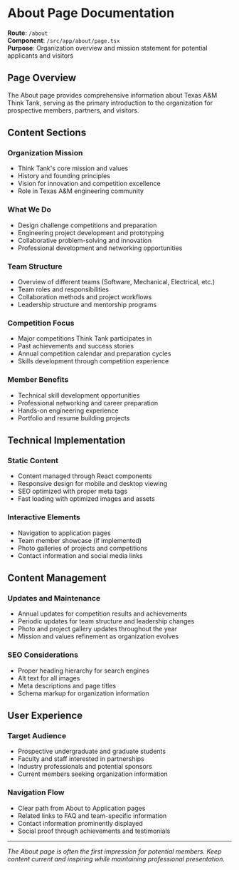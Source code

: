 # About Page Documentation

**Route**: `/about`  
**Component**: `/src/app/about/page.tsx`  
**Purpose**: Organization overview and mission statement for potential applicants and visitors  

## Page Overview

The About page provides comprehensive information about Texas A&M Think Tank, serving as the primary introduction to the organization for prospective members, partners, and visitors.

## Content Sections

### Organization Mission
- Think Tank's core mission and values
- History and founding principles
- Vision for innovation and competition excellence
- Role in Texas A&M engineering community

### What We Do
- Design challenge competitions and preparation
- Engineering project development and prototyping
- Collaborative problem-solving and innovation
- Professional development and networking opportunities

### Team Structure
- Overview of different teams (Software, Mechanical, Electrical, etc.)
- Team roles and responsibilities
- Collaboration methods and project workflows
- Leadership structure and mentorship programs

### Competition Focus
- Major competitions Think Tank participates in
- Past achievements and success stories
- Annual competition calendar and preparation cycles
- Skills development through competition experience

### Member Benefits
- Technical skill development opportunities
- Professional networking and career preparation
- Hands-on engineering experience
- Portfolio and resume building projects

## Technical Implementation

### Static Content
- Content managed through React components
- Responsive design for mobile and desktop viewing
- SEO optimized with proper meta tags
- Fast loading with optimized images and assets

### Interactive Elements
- Navigation to application pages
- Team member showcase (if implemented)
- Photo galleries of projects and competitions
- Contact information and social media links

## Content Management

### Updates and Maintenance
- Annual updates for competition results and achievements
- Periodic updates for team structure and leadership changes
- Photo and project gallery updates throughout the year
- Mission and values refinement as organization evolves

### SEO Considerations
- Proper heading hierarchy for search engines
- Alt text for all images
- Meta descriptions and page titles
- Schema markup for organization information

## User Experience

### Target Audience
- Prospective undergraduate and graduate students
- Faculty and staff interested in partnerships
- Industry professionals and potential sponsors
- Current members seeking organization information

### Navigation Flow
- Clear path from About to Application pages
- Related links to FAQ and team-specific information
- Contact information prominently displayed
- Social proof through achievements and testimonials

---

*The About page is often the first impression for potential members. Keep content current and inspiring while maintaining professional presentation.*